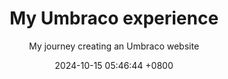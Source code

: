 ---
layout: post
title:  "My Umbraco experience"
subtitle: My journey creating an Umbraco website
date:   2024-10-15 05:46:44 +0800
image: stbrigids.jpg
categories: umbraco website azure
alternative_url: https://cmclellen.github.io/my-umbraco-experience/
---